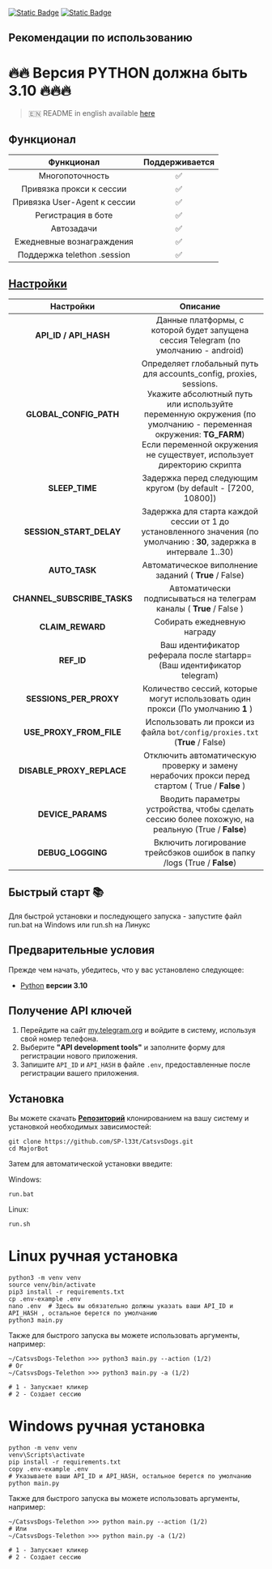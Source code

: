 [![Static Badge](https://img.shields.io/badge/Telegram-Channel-Link?style=for-the-badge&logo=Telegram&logoColor=white&logoSize=auto&color=blue)](https://t.me/+jJhUfsfFCn4zZDk0)      [![Static Badge](https://img.shields.io/badge/Telegram-Bot%20Link-Link?style=for-the-badge&logo=Telegram&logoColor=white&logoSize=auto&color=blue)](https://t.me/catsdogs_game_bot/join?startapp=525256526)


## Рекомендации по использованию

# 🔥🔥 Версия PYTHON должна быть 3.10 🔥🔥🔥

> 🇪🇳 README in english available [here](README)

## Функционал  
|          Функционал           | Поддерживается |
|:-----------------------------:|:--------------:|
|        Многопоточность        |       ✅        |
|   Привязка прокси к сессии    |       ✅        |
| Привязка User-Agent к сессии  |       ✅        |
|      Регистрация в боте       |       ✅        |
|          Автозадачи           |       ✅        |
|   Ежедневные вознаграждения   |       ✅        |
|  Поддержка telethon .session  |       ✅        |


## [Настройки](https://github.com/GravelFire/MajorBot/blob/main/.env-example/)
|          Настройки          |                                                                                                                              Описание                                                                                                                               |
|:---------------------------:|:-------------------------------------------------------------------------------------------------------------------------------------------------------------------------------------------------------------------------------------------------------------------:|
|    **API_ID / API_HASH**    |                                                                                         Данные платформы, с которой будет запущена сессия Telegram (по умолчанию - android)                                                                                         |
|   **GLOBAL_CONFIG_PATH**    | Определяет глобальный путь для accounts_config, proxies, sessions. <br/>Укажите абсолютный путь или используйте переменную окружения (по умолчанию - переменная окружения: **TG_FARM**)<br/> Если переменной окружения не существует, использует директорию скрипта |
|       **SLEEP_TIME**        |                                                                                                    Задержка перед следующим кругом (by default - [7200, 10800])                                                                                                     |
|   **SESSION_START_DELAY**   |                                                                        Задержка для старта каждой сессии от 1 до установленного значения (по умолчанию : **30**, задержка в интервале 1..30)                                                                        |
|        **AUTO_TASK**        |                                                                                                        Автоматическое виполнение заданий ( **True** / False)                                                                                                        |
| **CHANNEL_SUBSCRIBE_TASKS** |                                                                                                 Автоматически подписываться на телеграм каналы ( **True** / False )                                                                                                 |
|      **CLAIM_REWARD**       |                                                                                                                     Собирать ежедневную награду                                                                                                                     |
|         **REF_ID**          |                                                                                               Ваш идентификатор реферала после startapp= (Ваш идентификатор telegram)                                                                                               |
|   **SESSIONS_PER_PROXY**    |                                                                                           Количество сессий, которые могут использовать один прокси (По умолчанию **1** )                                                                                           |
|   **USE_PROXY_FROM_FILE**   |                                                                                             Использовать ли прокси из файла `bot/config/proxies.txt` (**True** / False)                                                                                             |
|  **DISABLE_PROXY_REPLACE**  |                                                                                   Отключить автоматическую проверку и замену нерабочих прокси перед стартом ( True / **False** )                                                                                    |
|      **DEVICE_PARAMS**      |                                                                                  Вводить параметры устройства, чтобы сделать сессию более похожую, на реальную  (True / **False**)                                                                                  |
|      **DEBUG_LOGGING**      |                                                                                               Включить логирование трейсбэков ошибок в папку /logs (True / **False**)                                                                                               |

## Быстрый старт 📚

Для быстрой установки и последующего запуска - запустите файл run.bat на Windows или run.sh на Линукс

## Предварительные условия
Прежде чем начать, убедитесь, что у вас установлено следующее:
- [Python](https://www.python.org/downloads/) **версии 3.10**

## Получение API ключей
1. Перейдите на сайт [my.telegram.org](https://my.telegram.org) и войдите в систему, используя свой номер телефона.
2. Выберите **"API development tools"** и заполните форму для регистрации нового приложения.
3. Запишите `API_ID` и `API_HASH` в файле `.env`, предоставленные после регистрации вашего приложения.

## Установка
Вы можете скачать [**Репозиторий**](https://github.com/SP-l33t/CatsvsDogs) клонированием на вашу систему и установкой необходимых зависимостей:
```shell
git clone https://github.com/SP-l33t/CatsvsDogs.git
cd MajorBot
```

Затем для автоматической установки введите:

Windows:
```shell
run.bat
```

Linux:
```shell
run.sh
```

# Linux ручная установка
```shell
python3 -m venv venv
source venv/bin/activate
pip3 install -r requirements.txt
cp .env-example .env
nano .env  # Здесь вы обязательно должны указать ваши API_ID и API_HASH , остальное берется по умолчанию
python3 main.py
```

Также для быстрого запуска вы можете использовать аргументы, например:
```shell
~/CatsvsDogs-Telethon >>> python3 main.py --action (1/2)
# Or
~/CatsvsDogs-Telethon >>> python3 main.py -a (1/2)

# 1 - Запускает кликер
# 2 - Создает сессию
```


# Windows ручная установка
```shell
python -m venv venv
venv\Scripts\activate
pip install -r requirements.txt
copy .env-example .env
# Указываете ваши API_ID и API_HASH, остальное берется по умолчанию
python main.py
```

Также для быстрого запуска вы можете использовать аргументы, например:
```shell
~/CatsvsDogs-Telethon >>> python main.py --action (1/2)
# Или
~/CatsvsDogs-Telethon >>> python main.py -a (1/2)

# 1 - Запускает кликер
# 2 - Создает сессию
```
